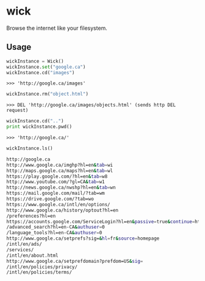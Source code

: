 # wick
Browse the internet like your filesystem.


## Usage

```python
wickInstance = Wick()
wickInstance.set("google.ca")
wickInstance.cd("images")
```
`>>> 'http://google.ca/images'`

```python
wickInstance.rm("object.html")
```
`>>> DEL 'http://google.ca/images/objects.html' (sends http DEL request)`

```python
wickInstance.cd("..")
print wickInstance.pwd()
```
`>>> 'http://google.ca/'`

```python
wickInstance.ls()
```

```bash
http://google.ca
http://www.google.ca/imghp?hl=en&tab=wi
http://maps.google.ca/maps?hl=en&tab=wl
https://play.google.com/?hl=en&tab=w8
http://www.youtube.com/?gl=CA&tab=w1
http://news.google.ca/nwshp?hl=en&tab=wn
https://mail.google.com/mail/?tab=wm
https://drive.google.com/?tab=wo
https://www.google.ca/intl/en/options/
http://www.google.ca/history/optout?hl=en
/preferences?hl=en
https://accounts.google.com/ServiceLogin?hl=en&passive=true&continue=http://www.google.ca/
/advanced_search?hl=en-CA&authuser=0
/language_tools?hl=en-CA&authuser=0
http://www.google.ca/setprefs?sig=&hl=fr&source=homepage
/intl/en/ads/
/services/
/intl/en/about.html
http://www.google.ca/setprefdomain?prefdom=US&sig=
/intl/en/policies/privacy/
/intl/en/policies/terms/
```
